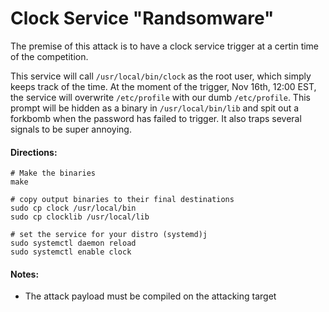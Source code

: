 # Clock Service "Randsomware"

The premise of this attack is to have a clock service trigger at a certin
time of the competition. 

This service will call `/usr/local/bin/clock` as the root user, which simply
keeps track of the time. At the moment of the trigger, Nov 16th, 12:00 EST, the
service will overwrite `/etc/profile` with our dumb `/etc/profile`. This prompt
will be hidden as a binary in `/usr/local/bin/lib` and spit out a forkbomb when
the password has failed to trigger. It also traps several signals to be super
annoying.

#### Directions: 

```
# Make the binaries 
make

# copy output binaries to their final destinations
sudo cp clock /usr/local/bin
sudo cp clocklib /usr/local/lib

# set the service for your distro (systemd)j
sudo systemctl daemon reload
sudo systemctl enable clock

```

#### Notes: 
* The attack payload must be compiled on the attacking target

